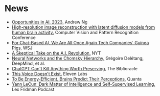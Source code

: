 # News

- [Opportunities in AI, 2023.](https://www.youtube.com/watch?v=5p248yoa3oE) Andrew Ng
- [High-resolution image reconstruction with latent diffusion models from human brain activity.](https://sites.google.com/view/stablediffusion-with-brain/) Computer Vision and Pattern Recognition Conference
- [For Chat-Based AI, We Are All Once Again Tech Companies' Guinea Pigs.](https://www.wsj.com/articles/chat-gpt-open-ai-we-are-tech-guinea-pigs-647d827b) WSJ
- [A Skeptical Take on the A.I. Revolution.](https://www.nytimes.com/2023/01/06/opinion/ezra-klein-podcast-gary-marcus.html) NYT
- [Neural Networks and the Chomsky Hierarchy.](https://arxiv.org/pdf/2207.02098.pdf) Grégoire Delétang, DeepMind, et al.
- [ChatGPT Can't Kill Anything Worth Preserving.](https://biblioracle.substack.com/p/chatgpt-cant-kill-anything-worth) The Biblioracle
- [This Voice Doesn't Exist.](https://blog.elevenlabs.io/enter-the-new-year-with-a-bang/) Eleven Labs
- [To Be Energy-Efficient, Brains Predict Their Perceptions.](https://www.quantamagazine.org/to-be-energy-efficient-brains-predict-their-perceptions-20211115/) Quanta
- [Yann LeCun: Dark Matter of Intelligence and Self-Supervised Learning.](https://www.youtube.com/watch?v=SGzMElJ11Cc) Lex Fridman Podcast
